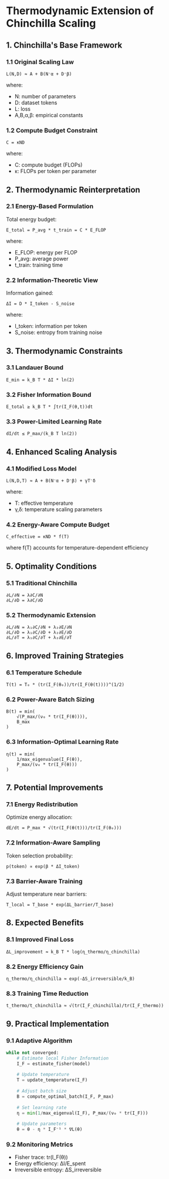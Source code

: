 # Thermodynamic Extension of Chinchilla Scaling

## 1. Chinchilla's Base Framework

### 1.1 Original Scaling Law
```
L(N,D) ≈ A + B(N⁻α + D⁻β)
```
where:
- N: number of parameters
- D: dataset tokens
- L: loss
- A,B,α,β: empirical constants

### 1.2 Compute Budget Constraint
```
C = κND
```
where:
- C: compute budget (FLOPs)
- κ: FLOPs per token per parameter

## 2. Thermodynamic Reinterpretation

### 2.1 Energy-Based Formulation
Total energy budget:
```
E_total = P_avg * t_train = C * E_FLOP
```
where:
- E_FLOP: energy per FLOP
- P_avg: average power
- t_train: training time

### 2.2 Information-Theoretic View
Information gained:
```
ΔI = D * I_token - S_noise
```
where:
- I_token: information per token
- S_noise: entropy from training noise

## 3. Thermodynamic Constraints

### 3.1 Landauer Bound
```
E_min = k_B T * ΔI * ln(2)
```

### 3.2 Fisher Information Bound
```
E_total ≥ k_B T * ∫tr(I_F(θ,t))dt
```

### 3.3 Power-Limited Learning Rate
```
dI/dt ≤ P_max/(k_B T ln(2))
```

## 4. Enhanced Scaling Analysis

### 4.1 Modified Loss Model
```
L(N,D,T) ≈ A + B(N⁻α + D⁻β) + γT⁻δ
```
where:
- T: effective temperature
- γ,δ: temperature scaling parameters

### 4.2 Energy-Aware Compute Budget
```
C_effective = κND * f(T)
```
where f(T) accounts for temperature-dependent efficiency

## 5. Optimality Conditions

### 5.1 Traditional Chinchilla
```
∂L/∂N = λ∂C/∂N
∂L/∂D = λ∂C/∂D
```

### 5.2 Thermodynamic Extension
```
∂L/∂N = λ₁∂C/∂N + λ₂∂E/∂N
∂L/∂D = λ₁∂C/∂D + λ₂∂E/∂D
∂L/∂T = λ₁∂C/∂T + λ₂∂E/∂T
```

## 6. Improved Training Strategies

### 6.1 Temperature Schedule
```
T(t) = T₀ * (tr(I_F(θ₀))/tr(I_F(θ(t))))^(1/2)
```

### 6.2 Power-Aware Batch Sizing
```
B(t) = min(
    √(P_max/(ν₀ * tr(I_F(θ)))),
    B_max
)
```

### 6.3 Information-Optimal Learning Rate
```
η(t) = min(
    1/max_eigenvalue(I_F(θ)),
    P_max/(ν₀ * tr(I_F(θ)))
)
```

## 7. Potential Improvements

### 7.1 Energy Redistribution
Optimize energy allocation:
```
dE/dt = P_max * √(tr(I_F(θ(t)))/tr(I_F(θ₀)))
```

### 7.2 Information-Aware Sampling
Token selection probability:
```
p(token) ∝ exp(β * ΔI_token)
```

### 7.3 Barrier-Aware Training
Adjust temperature near barriers:
```
T_local = T_base * exp(ΔL_barrier/T_base)
```

## 8. Expected Benefits

### 8.1 Improved Final Loss
```
ΔL_improvement ≈ k_B T * log(η_thermo/η_chinchilla)
```

### 8.2 Energy Efficiency Gain
```
η_thermo/η_chinchilla ≈ exp(-ΔS_irreversible/k_B)
```

### 8.3 Training Time Reduction
```
t_thermo/t_chinchilla ≈ √(tr(I_F_chinchilla)/tr(I_F_thermo))
```

## 9. Practical Implementation

### 9.1 Adaptive Algorithm
```python
while not converged:
    # Estimate local Fisher Information
    I_F = estimate_fisher(model)
    
    # Update temperature
    T = update_temperature(I_F)
    
    # Adjust batch size
    B = compute_optimal_batch(I_F, P_max)
    
    # Set learning rate
    η = min(1/max_eigenval(I_F), P_max/(ν₀ * tr(I_F)))
    
    # Update parameters
    θ = θ - η * I_F⁻¹ * ∇L(θ)
```

### 9.2 Monitoring Metrics
- Fisher trace: tr(I_F(θ))
- Energy efficiency: ΔI/E_spent
- Irreversible entropy: ΔS_irreversible